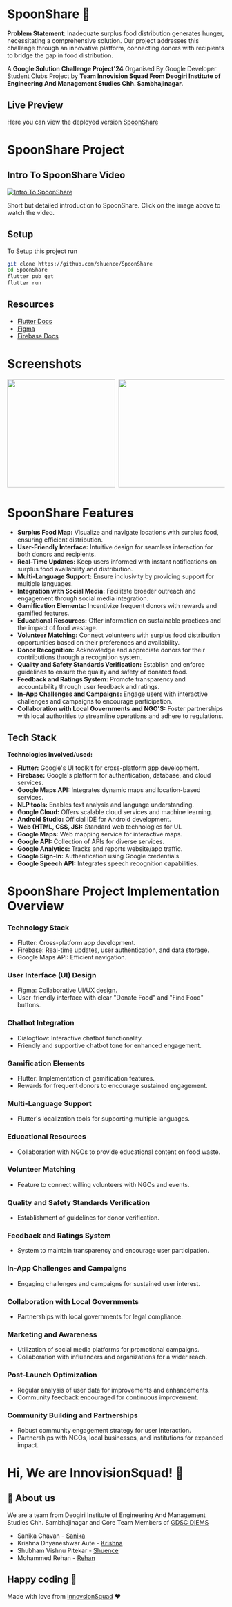 # SpoonShare 🥣

**Problem Statement**: Inadequate surplus food distribution generates hunger, necessitating a comprehensive solution. Our project addresses this challenge through an innovative platform, connecting donors with recipients to bridge the gap in food distribution.

A **Google Solution Challenge Project'24** Organised By Google Developer Student Clubs Project by **Team Innovision Squad From Deogiri Institute of Engineering And Management Studies Chh. Sambhajinagar.**

##

## Live Preview

Here you can view the deployed version
[SpoonShare](https://spoonshare-meals.web.app/)


# SpoonShare Project

## Intro To SpoonShare Video

[![Intro To SpoonShare](https://github.com/shuence/SpoonShare/assets/65482186/499f16d8-d481-4c7e-822b-7595897cac2f)
](https://www.youtube.com/watch?v=IKbxF7SYE3Q&ab_channel=SanikaChavan)



Short but detailed introduction to SpoonShare. Click on the image above to watch the video.


## Setup

To Setup this project run

```bash
git clone https://github.com/shuence/SpoonShare
cd SpoonShare
flutter pub get
flutter run
```

## Resources

- [Flutter Docs](https://docs.flutter.dev/)
- [Figma](https://help.figma.com/hc/en-us)
- [Firebase Docs](https://firebase.google.com/docs)

# Screenshots
<pre>
<img src="https://i.postimg.cc/zvNsC3YQ/Whats-App-Image-2024-01-21-at-11-51-30-PM.jpg" width="250"> <img src="https://i.postimg.cc/prBgqx2L/Whats-App-Image-2024-01-21-at-11-52-56-PM.jpg" width="250"> <img src="https://i.postimg.cc/dtsMD7Bk/Whats-App-Image-2024-01-21-at-11-53-15-PM.jpg"  width="250"> <img src="https://i.postimg.cc/nVYbHKvf/Whats-App-Image-2024-01-21-at-11-53-28-PM.jpg" width="250"> <img src="https://i.postimg.cc/Cx8YyRsR/photo-2024-01-22-00-07-02.jpg" width="250"> <img src="https://i.postimg.cc/SNdgV0cx/Screenshot-1705918832.png" width="250" <img src="https://i.postimg.cc/W1FyC08Z/photo-2024-01-21-23-46-35.jpg" width="250"> <img src="https://i.postimg.cc/HxbG8XR5/Whats-App-Image-2024-01-21-at-11-54-05-PM.jpg" width="250">  <img src="https://i.postimg.cc/HsLR0q7B/photo-2024-01-21-23-46-40.jpg" width="250"> 
</pre>
# SpoonShare Features

- **Surplus Food Map:** Visualize and navigate locations with surplus food, ensuring efficient distribution.
- **User-Friendly Interface:** Intuitive design for seamless interaction for both donors and recipients.
- **Real-Time Updates:** Keep users informed with instant notifications on surplus food availability and distribution.
- **Multi-Language Support:** Ensure inclusivity by providing support for multiple languages.
- **Integration with Social Media:** Facilitate broader outreach and engagement through social media integration.
- **Gamification Elements:** Incentivize frequent donors with rewards and gamified features.
- **Educational Resources:** Offer information on sustainable practices and the impact of food wastage.
- **Volunteer Matching:** Connect volunteers with surplus food distribution opportunities based on their preferences and availability.
- **Donor Recognition:** Acknowledge and appreciate donors for their contributions through a recognition system.
- **Quality and Safety Standards Verification:** Establish and enforce guidelines to ensure the quality and safety of donated food.
- **Feedback and Ratings System:** Promote transparency and accountability through user feedback and ratings.
- **In-App Challenges and Campaigns:** Engage users with interactive challenges and campaigns to encourage participation.
- **Collaboration with Local Governments and NGO'S:** Foster partnerships with local authorities to streamline operations and adhere to regulations.
## Tech Stack
**Technologies involved/used:**
- **Flutter:** Google's UI toolkit for cross-platform app development.
- **Firebase:** Google's platform for authentication, database, and cloud services.
- **Google Maps API:** Integrates dynamic maps and location-based services.
- **NLP tools:** Enables text analysis and language understanding.
- **Google Cloud:** Offers scalable cloud services and machine learning.
- **Android Studio:** Official IDE for Android development.
- **Web (HTML, CSS, JS):** Standard web technologies for UI.
- **Google Maps:** Web mapping service for interactive maps.
- **Google API:** Collection of APIs for diverse services.
- **Google Analytics:** Tracks and reports website/app traffic.
- **Google Sign-In:** Authentication using Google credentials.
- **Google Speech API:** Integrates speech recognition capabilities.
# SpoonShare Project Implementation Overview

### Technology Stack
- Flutter: Cross-platform app development.
- Firebase: Real-time updates, user authentication, and data storage.
- Google Maps API: Efficient navigation.

### User Interface (UI) Design
- Figma: Collaborative UI/UX design.
- User-friendly interface with clear "Donate Food" and "Find Food" buttons.

### Chatbot Integration
- Dialogflow: Interactive chatbot functionality.
- Friendly and supportive chatbot tone for enhanced engagement.

### Gamification Elements
- Flutter: Implementation of gamification features.
- Rewards for frequent donors to encourage sustained engagement.

### Multi-Language Support
- Flutter's localization tools for supporting multiple languages.

### Educational Resources
- Collaboration with NGOs to provide educational content on food waste.

### Volunteer Matching
- Feature to connect willing volunteers with NGOs and events.

### Quality and Safety Standards Verification
- Establishment of guidelines for donor verification.

### Feedback and Ratings System
- System to maintain transparency and encourage user participation.

### In-App Challenges and Campaigns
- Engaging challenges and campaigns for sustained user interest.

### Collaboration with Local Governments
- Partnerships with local governments for legal compliance.

### Marketing and Awareness
- Utilization of social media platforms for promotional campaigns.
- Collaboration with influencers and organizations for a wider reach.

### Post-Launch Optimization
- Regular analysis of user data for improvements and enhancements.
- Community feedback encouraged for continuous improvement.

### Community Building and Partnerships
- Robust community engagement strategy for user interaction.
- Partnerships with NGOs, local businesses, and institutions for expanded impact.

# Hi, We are InnovisionSquad! 👋


## 🚀 About us

We are a team from Deogiri Institute of Engineering And Management Studies Chh. Sambhajinagar and Core Team Members of [GDSC DIEMS](https://gdsc.community.dev/deogiri-institute-of-engineering-and-management-studies-aurangabad/)

- Sanika Chavan - [Sanika](https://linkedin.com/in/sanika-chavan-52457b236/)
- Krishna Dnyaneshwar Aute - [Krishna](https://www.linkedin.com/in/krishna-aute-195b2b135/)
- Shubham Vishnu Pitekar - [Shuence](https://shuence.com)
- Mohammed Rehan - [Rehan](https://www.linkedin.com/in/mdrehan15/)

## Happy coding 💯

Made with love from [InnovsionSquad]() ❤️
